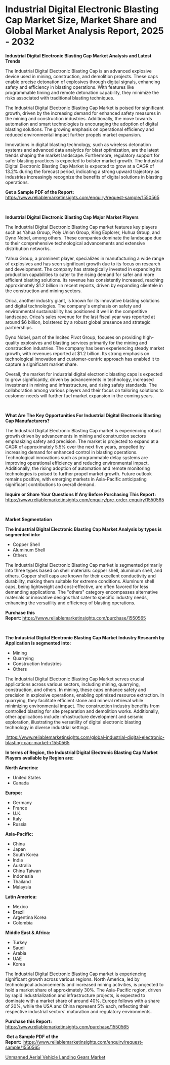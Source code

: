 <p><h1>Industrial Digital Electronic Blasting Cap Market Size, Market Share and Global Market Analysis Report, 2025 - 2032</h1></p><p><strong>Industrial Digital Electronic Blasting Cap Market Analysis and Latest Trends</strong></p>
<p><p>The Industrial Digital Electronic Blasting Cap is an advanced explosive device used in mining, construction, and demolition projects. These caps enable precise detonation of explosives through digital signals, enhancing safety and efficiency in blasting operations. With features like programmable timing and remote detonation capability, they minimize the risks associated with traditional blasting techniques. </p><p>The Industrial Digital Electronic Blasting Cap Market is poised for significant growth, driven by the increasing demand for enhanced safety measures in the mining and construction industries. Additionally, the move towards automation and smart technologies is encouraging the adoption of digital blasting solutions. The growing emphasis on operational efficiency and reduced environmental impact further propels market expansion. </p><p>Innovations in digital blasting technology, such as wireless detonation systems and advanced data analytics for blast optimization, are the latest trends shaping the market landscape. Furthermore, regulatory support for safer blasting practices is expected to bolster market growth. The Industrial Digital Electronic Blasting Cap Market is expected to grow at a CAGR of 13.2% during the forecast period, indicating a strong upward trajectory as industries increasingly recognize the benefits of digital solutions in blasting operations.</p></p>
<p><strong>Get a Sample PDF of the Report:&nbsp;</strong> <a href="https://www.reliablemarketinsights.com/enquiry/request-sample/1550565?utm_campaign=2981&utm_medium=2&utm_source=Github&utm_content=ia&utm_term=11042025&utm_id=industrial-digital-electronic-blasting-cap">https://www.reliablemarketinsights.com/enquiry/request-sample/1550565</a></p>
<p>&nbsp;</p>
<p><strong>Industrial Digital Electronic Blasting Cap Major Market Players</strong></p>
<p><p>The Industrial Digital Electronic Blasting Cap market features key players such as Yahua Group, Poly Union Group, King Explorer, Huhua Group, and Dyno Nobel, among others. These companies dominate the landscape due to their comprehensive technological advancements and extensive distribution networks.</p><p>Yahua Group, a prominent player, specializes in manufacturing a wide range of explosives and has seen significant growth due to its focus on research and development. The company has strategically invested in expanding its production capabilities to cater to the rising demand for safer and more efficient blasting solutions. Its revenue has consistently increased, reaching approximately $1.2 billion in recent reports, driven by expanding clientele in the construction and mining sectors.</p><p>Orica, another industry giant, is known for its innovative blasting solutions and digital technologies. The company's emphasis on safety and environmental sustainability has positioned it well in the competitive landscape. Orica's sales revenue for the last fiscal year was reported at around $6 billion, bolstered by a robust global presence and strategic partnerships.</p><p>Dyno Nobel, part of the Incitec Pivot Group, focuses on providing high-quality explosives and blasting services primarily for the mining and construction industries. The company has been experiencing steady market growth, with revenues reported at $1.2 billion. Its strong emphasis on technological innovation and customer-centric approach has enabled it to capture a significant market share.</p><p>Overall, the market for industrial digital electronic blasting caps is expected to grow significantly, driven by advancements in technology, increased investment in mining and infrastructure, and rising safety standards. The collaboration among various players and their focus on tailoring solutions to customer needs will further fuel market expansion in the coming years.</p></p>
<p>&nbsp;</p>
<p><strong>What Are The Key Opportunities For Industrial Digital Electronic Blasting Cap Manufacturers?</strong></p>
<p><p>The Industrial Digital Electronic Blasting Cap market is experiencing robust growth driven by advancements in mining and construction sectors emphasizing safety and precision. The market is projected to expand at a CAGR of approximately 5.5% over the next five years, propelled by increasing demand for enhanced control in blasting operations. Technological innovations such as programmable delay systems are improving operational efficiency and reducing environmental impact. Additionally, the rising adoption of automation and remote monitoring technologies is poised to further propel market growth. Future outlook remains positive, with emerging markets in Asia-Pacific anticipating significant contributions to overall demand.</p></p>
<p><strong>Inquire or Share Your Questions If Any Before Purchasing This Report:</strong> <a href="https://www.reliablemarketinsights.com/enquiry/pre-order-enquiry/1550565?utm_campaign=2981&utm_medium=2&utm_source=Github&utm_content=ia&utm_term=11042025&utm_id=industrial-digital-electronic-blasting-cap">https://www.reliablemarketinsights.com/enquiry/pre-order-enquiry/1550565</a></p>
<p>&nbsp;</p>
<p><strong>Market Segmentation</strong></p>
<p><strong>The Industrial Digital Electronic Blasting Cap Market Analysis by types is segmented into:</strong></p>
<p><ul><li>Copper Shell</li><li>Aluminum Shell</li><li>Others</li></ul></p>
<p><p>The Industrial Digital Electronic Blasting Cap market is segmented primarily into three types based on shell materials: copper shell, aluminum shell, and others. Copper shell caps are known for their excellent conductivity and durability, making them suitable for extreme conditions. Aluminum shell caps, being lightweight and cost-effective, are often favored for less demanding applications. The "others" category encompasses alternative materials or innovative designs that cater to specific industry needs, enhancing the versatility and efficiency of blasting operations.</p></p>
<p><strong>Purchase this Report:&nbsp;</strong><a href="https://www.reliablemarketinsights.com/purchase/1550565?utm_campaign=2981&utm_medium=2&utm_source=Github&utm_content=ia&utm_term=11042025&utm_id=industrial-digital-electronic-blasting-cap">https://www.reliablemarketinsights.com/purchase/1550565</a></p>
<p>&nbsp;</p>
<p><strong>The Industrial Digital Electronic Blasting Cap Market Industry Research by Application is segmented into:</strong></p>
<p><ul><li>Mining</li><li>Quarrying</li><li>Construction Industries</li><li>Others</li></ul></p>
<p><p>The Industrial Digital Electronic Blasting Cap Market serves crucial applications across various sectors, including mining, quarrying, construction, and others. In mining, these caps enhance safety and precision in explosive operations, enabling optimized resource extraction. In quarrying, they facilitate efficient stone and mineral retrieval while minimizing environmental impact. The construction industry benefits from controlled blasting for site preparation and demolition works. Additionally, other applications include infrastructure development and seismic exploration, illustrating the versatility of digital electronic blasting technology in diverse industrial settings.</p></p>
<p><a href="https://www.reliablemarketinsights.com/global-industrial-digital-electronic-blasting-cap-market-r1550565?utm_campaign=2981&utm_medium=2&utm_source=Github&utm_content=ia&utm_term=11042025&utm_id=industrial-digital-electronic-blasting-cap">&nbsp;https://www.reliablemarketinsights.com/global-industrial-digital-electronic-blasting-cap-market-r1550565</a></p>
<p><strong>In terms of Region, the Industrial Digital Electronic Blasting Cap Market Players available by Region are:</strong></p>
<p>
    <p> <strong> North America: </strong>
        <ul>
            <li>United States</li>
            <li>Canada</li>
        </ul>
        </p> 
    <p> <strong> Europe: </strong>
        <ul>
            <li>Germany</li>
            <li>France</li>
            <li>U.K.</li>
            <li>Italy</li>
            <li>Russia</li>
        </ul>
        </p> 
    <p> <strong> Asia-Pacific: </strong>
        <ul>
            <li>China</li>
            <li>Japan</li>
            <li>South Korea</li>
            <li>India</li>
            <li>Australia</li>
            <li>China Taiwan</li>
            <li>Indonesia</li>
            <li>Thailand</li>
            <li>Malaysia</li>
        </ul>
        </p> 
    <p> <strong> Latin America: </strong>
        <ul>
            <li>Mexico</li>
            <li>Brazil</li>
            <li>Argentina Korea</li>
            <li>Colombia</li>
        </ul>
        </p> 
    <p> <strong> Middle East & Africa: </strong>
        <ul>
            <li>Turkey</li>
            <li>Saudi</li>
            <li>Arabia</li>
            <li>UAE</li>
            <li>Korea</li>
        </ul>
    </p>
    </p>
<p><p>The Industrial Digital Electronic Blasting Cap market is experiencing significant growth across various regions. North America, led by technological advancements and increased mining activities, is projected to hold a market share of approximately 30%. The Asia-Pacific region, driven by rapid industrialization and infrastructure projects, is expected to dominate with a market share of around 40%. Europe follows with a share of 20%, while the USA and China represent 5% each, reflecting their respective industrial sectors' maturation and regulatory environments.</p></p>
<p><strong>Purchase this Report: </strong><a href="https://www.reliablemarketinsights.com/purchase/1550565?utm_campaign=2981&utm_medium=2&utm_source=Github&utm_content=ia&utm_term=11042025&utm_id=industrial-digital-electronic-blasting-cap">https://www.reliablemarketinsights.com/purchase/1550565</a></p>
<p>&nbsp;<strong>Get a Sample PDF of the Report:&nbsp;&nbsp;</strong><a href="https://www.reliablemarketinsights.com/enquiry/request-sample/1550565?utm_campaign=2981&utm_medium=2&utm_source=Github&utm_content=ia&utm_term=11042025&utm_id=industrial-digital-electronic-blasting-cap">https://www.reliablemarketinsights.com/enquiry/request-sample/1550565</a></p>
<p><strong></strong></p>
<p><p><a href="https://github.com/sokurgleyde/Market-Research-Report-List-1/blob/main/unmanned-aerial-vehicle-landing-gears-market.md?utm_campaign=2981&utm_medium=2&utm_source=Github&utm_content=ia&utm_term=11042025&utm_id=industrial-digital-electronic-blasting-cap">Unmanned Aerial Vehicle Landing Gears Market</a></p></p>